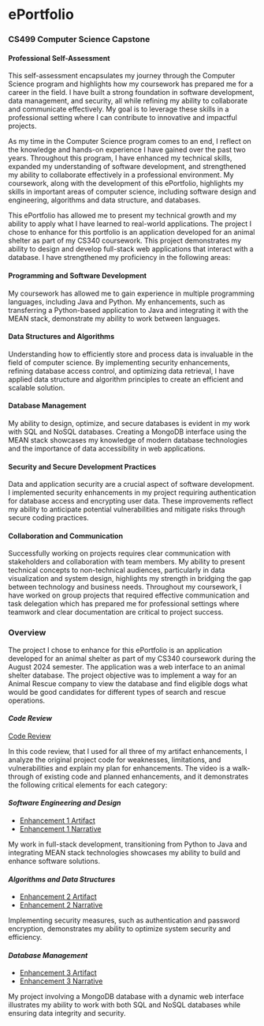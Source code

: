 # ePortfolio
### CS499 Computer Science Capstone

#### **Professional Self-Assessment**

This self-assessment encapsulates my journey through the Computer Science program and highlights how my coursework has prepared me for a career in the field. I have built a strong foundation in software development, data management, and security, all while refining my ability to collaborate and communicate effectively. My goal is to leverage these skills in a professional setting where I can contribute to innovative and impactful projects.

As my time in the Computer Science program comes to an end, I reflect on the knowledge and hands-on experience I have gained over the past two years. Throughout this program, I have enhanced my technical skills, expanded my understanding of software development, and strengthened my ability to collaborate effectively in a professional environment. My coursework, along with the development of this ePortfolio, highlights my skills in important areas of computer science, including software design and engineering, algorithms and data structure, and databases.

This ePortfolio has allowed me to present my technical growth and my ability to apply what I have learned to real-world applications. The project I chose to enhance for this portfolio is an application developed for an animal shelter as part of my CS340 coursework. This project demonstrates my ability to design and develop full-stack web applications that interact with a database. I have strengthened my proficiency in the following areas:

#### **Programming and Software Development**
My coursework has allowed me to gain experience in multiple programming languages, including Java and Python. My enhancements, such as transferring a Python-based application to Java and integrating it with the MEAN stack, demonstrate my ability to work between languages.
#### **Data Structures and Algorithms** 
Understanding how to efficiently store and process data is invaluable in the field of computer science. By implementing security enhancements, refining database access control, and optimizing data retrieval, I have applied data structure and algorithm principles to create an efficient and scalable solution.
#### **Database Management** 
My ability to design, optimize, and secure databases is evident in my work with SQL and NoSQL databases. Creating a MongoDB interface using the MEAN stack showcases my knowledge of modern database technologies and the importance of data accessibility in web applications.
#### **Security and Secure Development Practices** 
Data and application security are a crucial aspect of software development. I implemented security enhancements in my project requiring authentication for database access and encrypting user data. These improvements reflect my ability to anticipate potential vulnerabilities and mitigate risks through secure coding practices.
#### **Collaboration and Communication** 
Successfully working on projects requires clear communication with stakeholders and collaboration with team members. My ability to present technical concepts to non-technical audiences, particularly in data visualization and system design, highlights my strength in bridging the gap between technology and business needs. Throughout my coursework, I have worked on group projects that required effective communication and task delegation which has prepared me for professional settings where teamwork and clear documentation are critical to project success.
### Overview
The project I chose to enhance for this ePortfolio is an application developed for an animal shelter as part of my CS340 coursework during the August 2024 semester. The application was a web interface to an animal shelter database. The project objective was to implement a way for an Animal Rescue company to view the database and find eligible dogs what would be good candidates for different types of search and rescue operations.
#### **_Code Review_**
[Code Review](https://youtu.be/rc7uFLurJT0)

In this code review, that I used for all three of my artifact enhancements, I analyze the original project code for weaknesses, limitations, and vulnerabilities and explain my plan for enhancements. The video is a walk-through of existing code and planned enhancements, and it demonstrates the following critical elements for each category:

#### **_Software Engineering and Design_**
- [Enhancement 1 Artifact](https://github.com/shojackson5/ePortfolio/tree/Enhancement-1)
- [Enhancement 1 Narrative](https://github.com/shojackson5/ePortfolio/blob/Enhancement-1/README.md)

My work in full-stack development, transitioning from Python to Java and integrating MEAN stack technologies showcases my ability to build and enhance software solutions.
#### **_Algorithms and Data Structures_** 
- [Enhancement 2 Artifact](https://github.com/shojackson5/ePortfolio/tree/Enhancement-2)
- [Enhancement 2 Narrative](https://github.com/shojackson5/ePortfolio/blob/Enhancement-2/README.md)

Implementing security measures, such as authentication and password encryption, demonstrates my ability to optimize system security and efficiency.
#### **_Database Management_**
- [Enhancement 3 Artifact](https://github.com/shojackson5/ePortfolio/tree/Enhancement-3)
- [Enhancement 3 Narrative](https://github.com/shojackson5/ePortfolio/blob/Enhancement-3/README.md)

My project involving a MongoDB database with a dynamic web interface illustrates my ability to work with both SQL and NoSQL databases while ensuring data integrity and security.

